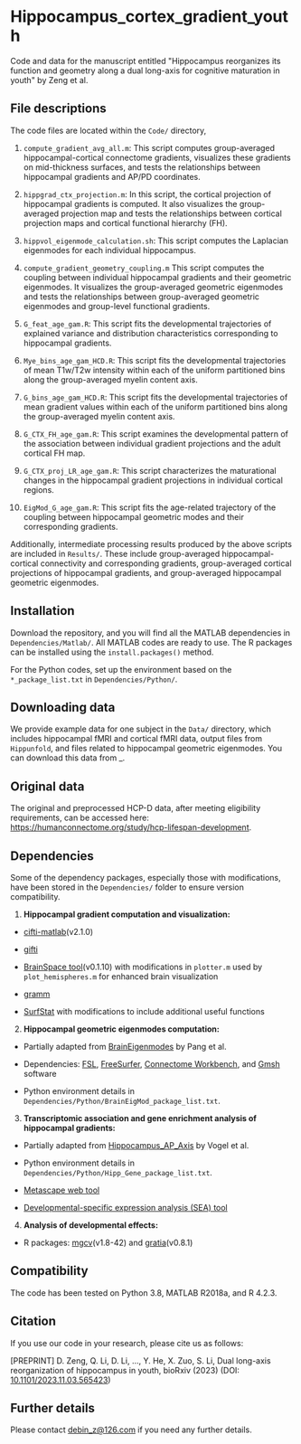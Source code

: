 # Hippocampus_cortex_gradient_youth

Code and data for the manuscript entitled "Hippocampus reorganizes its function and geometry along a dual long-axis for cognitive maturation in youth" by Zeng et al.

## File descriptions

The code files are located within the `Code/` directory,

1. `compute_gradient_avg_all.m`: This script computes group-averaged hippocampal-cortical connectome gradients, visualizes these gradients on mid-thickness surfaces, and tests the relationships between hippocampal gradients and AP/PD coordinates.

2. `hippgrad_ctx_projection.m`: In this script, the cortical projection of hippocampal gradients is computed. It also visualizes the group-averaged projection map and tests the relationships between cortical projection maps and cortical functional hierarchy (FH).

3. `hippvol_eigenmode_calculation.sh`: This script computes the Laplacian eigenmodes for each individual hippocampus.

4. `compute_gradient_geometry_coupling.m` This script computes the coupling between individual hippocampal gradients and their geometric eigenmodes. It visualizes the group-averaged geometric eigenmodes and tests the relationships between group-averaged geometric eigenmodes and group-level functional gradients.

5. `G_feat_age_gam.R`: This script fits the developmental trajectories of explained variance and distribution characteristics corresponding to hippocampal gradients.

6. `Mye_bins_age_gam_HCD.R`: This script fits the developmental trajectories of mean T1w/T2w intensity within each of the uniform partitioned bins along the group-averaged myelin content axis. 

7. `G_bins_age_gam_HCD.R`: This script fits the developmental trajectories of mean gradient values within each of the uniform  partitioned bins along the group-averaged myelin content axis.

8. `G_CTX_FH_age_gam.R`: This script examines the developmental pattern of the association  between individual gradient projections and the adult cortical FH map.

9. `G_CTX_proj_LR_age_gam.R`: This script characterizes the maturational changes in the hippocampal gradient projections in individual cortical regions.

10. `EigMod_G_age_gam.R`: This script fits the age-related trajectory of the coupling between hippocampal geometric modes and their corresponding gradients.

Additionally, intermediate processing results produced by the above scripts are included in `Results/`. These include group-averaged hippocampal-cortical connectivity and corresponding gradients, group-averaged cortical projections of hippocampal gradients, and group-averaged hippocampal geometric eigenmodes.

## Installation
Download the repository, and you will find all the MATLAB dependencies in  `Dependencies/Matlab/`. All MATLAB codes are ready to use. The R packages can be installed using the `install.packages()` method.

For the Python codes, set up the environment based on the `*_package_list.txt` in `Dependencies/Python/`. 

## Downloading data

We provide example data for one subject in the `Data/` directory, which includes hippocampal fMRI and cortical fMRI data, output files from `Hippunfold`, and files related to hippocampal geometric eigenmodes. You can download this data from _.

## Original data

The original and preprocessed HCP-D data, after meeting eligibility requirements, can be accessed here: https://humanconnectome.org/study/hcp-lifespan-development.

## Dependencies

Some of the dependency packages, especially those with modifications, have been stored in the `Dependencies/` folder to ensure version compatibility. 

1. **Hippocampal gradient computation and visualization:**

- [cifti-matlab](https://github.com/Washington-University/cifti-matlab)(v2.1.0)
	
- [gifti](https://github.com/gllmflndn/gifti)
	
- [BrainSpace tool](https://github.com/MICA-MNI/BrainSpace)(v0.1.10) with modifications in `plotter.m` used by `plot_hemispheres.m` for enhanced brain visualization 
	
- [gramm](https://github.com/piermorel/gramm)
	
- [SurfStat](https://math.mcgill.ca/keith/surfstat/) with modifications to include additional useful functions

2. **Hippocampal geometric eigenmodes computation:** 

- Partially adapted from [BrainEigenmodes](https://github.com/NSBLab/BrainEigenmodes/tree/main) by Pang et al.
	
- Dependencies: [FSL](https://fsl.fmrib.ox.ac.uk/fsl/fslwiki/FslInstallation), [FreeSurfer](https://surfer.nmr.mgh.harvard.edu/fswiki/DownloadAndInstall), [Connectome Workbench](https://www.humanconnectome.org/software/get-connectome-workbench), and [Gmsh](https://gmsh.info/) software
	
- Python environment details in `Dependencies/Python/BrainEigMod_package_list.txt`.

3. **Transcriptomic association and gene enrichment analysis of hippocampal gradients:** 

- Partially adapted from [Hippocampus_AP_Axis](https://github.com/illdopejake/Hippocampus_AP_Axis) by Vogel et al. 
	
- Python environment details in `Dependencies/Python/Hipp_Gene_package_list.txt`.
	
- [Metascape web tool](https://metascape.org/) 
	
- [Developmental-specific expression analysis (SEA) tool](http://doughertylab.wustl.edu/csea-tool-2/)

4. **Analysis of developmental effects:**
	
- R packages: [mgcv](https://rdocumentation.org/packages/mgcv/versions/1.8-42)(v1.8-42) and [gratia](https://rdocumentation.org/packages/gratia/versions/0.8.1)(v0.8.1)

## Compatibility

The code has been tested on Python 3.8, MATLAB R2018a, and R 4.2.3.

## Citation

If you use our code in your research, please cite us as follows:

[PREPRINT] D. Zeng, Q. Li, D. Li, ..., Y. He, X. Zuo, S. Li, Dual long-axis reorganization of hippocampus in youth, bioRxiv (2023) (DOI: [10.1101/2023.11.03.565423](https://www.biorxiv.org/content/10.1101/2023.11.03.565423v1))

## Further details

Please contact debin_z@126.com if you need any further details.
